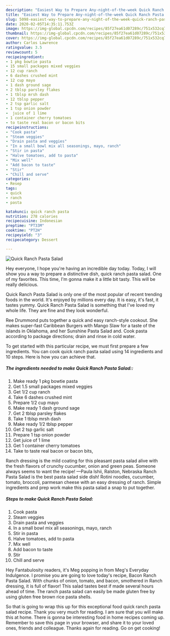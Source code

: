 ```yaml
---
description: "Easiest Way to Prepare Any-night-of-the-week Quick Ranch Pasta Salad"
title: "Easiest Way to Prepare Any-night-of-the-week Quick Ranch Pasta Salad"
slug: 5098-easiest-way-to-prepare-any-night-of-the-week-quick-ranch-pasta-salad
date: 2020-02-05T14:35:11.753Z
image: https://img-global.cpcdn.com/recipes/85f27ea61d07289c/751x532cq70/quick-ranch-pasta-salad-recipe-main-photo.jpg
thumbnail: https://img-global.cpcdn.com/recipes/85f27ea61d07289c/751x532cq70/quick-ranch-pasta-salad-recipe-main-photo.jpg
cover: https://img-global.cpcdn.com/recipes/85f27ea61d07289c/751x532cq70/quick-ranch-pasta-salad-recipe-main-photo.jpg
author: Carlos Lawrence
ratingvalue: 3.5
reviewcount: 5
recipeingredient:
- 1 pkg bowtie pasta
- 15 small packages mixed veggies
- 12 cup ranch
- 6 dashes crushed mint
- 12 cup mayo
- 1 dash ground sage
- 2 tblsp parsley flakes
- 1 tblsp mrsh dash
- 12 tblsp pepper
- 2 tsp garlic salt
- 1 tsp onion powder
-  juice of 1 lime
- 1 container cherry tomatoes
- to taste real bacon or bacon bits
recipeinstructions:
- "Cook pasta"
- "Steam veggies"
- "Drain pasta and veggies"
- "In a small bowl mix all seasonings, mayo, ranch"
- "Stir in pasta"
- "Halve tomatoes, add to pasta"
- "Mix well"
- "Add bacon to taste"
- "Stir"
- "Chill and serve"
categories:
- Resep
tags:
- quick
- ranch
- pasta

katakunci: quick ranch pasta
nutrition: 278 calories
recipecuisine: Indonesian
preptime: "PT33M"
cooktime: "PT2H"
recipeyield: "3"
recipecategory: Dessert

---
```



![Quick Ranch Pasta Salad](https://img-global.cpcdn.com/recipes/85f27ea61d07289c/751x532cq70/quick-ranch-pasta-salad-recipe-main-photo.jpg)

Hey everyone, I hope you're having an incredible day today. Today, I will show you a way to prepare a distinctive dish, quick ranch pasta salad. One of my favorites. This time, I'm gonna make it a little bit tasty. This will be really delicious.

Quick Ranch Pasta Salad is only one of the most popular of recent trending foods in the world. It's enjoyed by millions every day. It is easy, it's fast, it tastes yummy. Quick Ranch Pasta Salad is something that I've loved my whole life. They are fine and they look wonderful.

Ree Drummond puts together a quick and easy ranch-style cookout. She makes super-fast Caribbean Burgers with Mango Slaw for a taste of the islands in Oklahoma, and her Sunshine Pasta Salad and. Cook pasta according to package directions; drain and rinse in cold water.


To get started with this particular recipe, we must first prepare a few ingredients. You can cook quick ranch pasta salad using 14 ingredients and 10 steps. Here is how you can achieve that.

##### The ingredients needed to make Quick Ranch Pasta Salad::

1. Make ready 1 pkg bowtie pasta
1. Get 1.5 small packages mixed veggies
1. Get 1/2 cup ranch
1. Take 6 dashes crushed mint
1. Prepare 1/2 cup mayo
1. Make ready 1 dash ground sage
1. Get 2 tblsp parsley flakes
1. Take 1 tblsp mrsh dash
1. Make ready 1/2 tblsp pepper
1. Get 2 tsp garlic salt
1. Prepare 1 tsp onion powder
1. Get  juice of 1 lime
1. Get 1 container cherry tomatoes
1. Take to taste real bacon or bacon bits,


Ranch dressing is the mild coating for this pleasant pasta salad alive with the fresh flavors of crunchy cucumber, onion and green peas. Someone always seems to want the recipe! —Paula Ishii, Ralston, Nebraska Ranch Pasta Salad is the best pasta salad side dish! Rotini noodles, cucumber, tomato, broccoli, parmesan cheese with an easy dressing of ranch. Simple ingredients and prep work make this pasta salad a snap to put together. 

##### Steps to make Quick Ranch Pasta Salad:

1. Cook pasta
1. Steam veggies
1. Drain pasta and veggies
1. In a small bowl mix all seasonings, mayo, ranch
1. Stir in pasta
1. Halve tomatoes, add to pasta
1. Mix well
1. Add bacon to taste
1. Stir
1. Chill and serve


Hey Fantabulosity readers, it&#39;s Meg popping in from Meg&#39;s Everyday Indulgence. I promise you are going to love today&#39;s recipe, Bacon Ranch Pasta Salad. With chunks of onion, tomato, and bacon, smothered in Ranch dressing, it is full of flavor! This salad tastes best if made several hours ahead of time. The ranch pasta salad can easily be made gluten free by using gluten free brown rice pasta shells. 

So that is going to wrap this up for this exceptional food quick ranch pasta salad recipe. Thank you very much for reading. I am sure that you will make this at home. There is gonna be interesting food in home recipes coming up. Remember to save this page in your browser, and share it to your loved ones, friends and colleague. Thanks again for reading. Go on get cooking!
